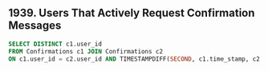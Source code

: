 ## 1939. Users That Actively Request Confirmation Messages
~~~SQL
SELECT DISTINCT c1.user_id
FROM Confirmations c1 JOIN Confirmations c2
ON c1.user_id = c2.user_id AND TIMESTAMPDIFF(SECOND, c1.time_stamp, c2.time_stamp) BETWEEN 1 AND 86400
~~~
